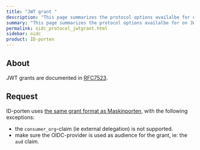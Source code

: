 ```yaml
---
title: "JWT grant "
description: "This page summarizes the protocol options availalbe for on JWT grants on the /token endpoint for OIDC provider"
summary: "This page summarizes the protocol options availalbe for on JWT grants on the /token endpoint for OIDC provider"
permalink: oidc_protocol_jwtgrant.html
sidebar: oidc
product: ID-porten
---
```


## About

JWT grants are documented in [RFC7523](https://tools.ietf.org/html/rfc7523).

## Request

ID-porten uses [the same grant format as Maskinporten](https://difi.github.io/felleslosninger/maskinporten_protocol_jwtgrant.html), with the following exceptions:
- the `consumer_org`-claim (ie external delegation) is not supported.
-  make sure the OIDC-provider is used as audience for the grant, ie: the `aud` claim.
